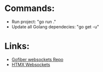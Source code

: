 # Commands:
 - Run project: "go run ."
 - Update all Golang dependecies: "go get -u"

# Links:
- [Gofiber websockets Repo](https://github.com/gofiber/recipes/blob/master/websocket-chat/main.go)
- [HTMX Websockets](https://htmx.org/extensions/web-sockets/)